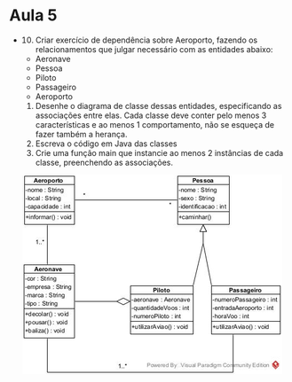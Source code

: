 # Aula 5

- 10) Criar exercício de dependência sobre Aeroporto, fazendo os relacionamentos que julgar necessário com as entidades abaixo:
  - Aeronave
  - Pessoa
  - Piloto
  - Passageiro
  - Aeroporto

  1. Desenhe o diagrama de classe dessas entidades, especificando as associações entre elas. Cada classe deve conter pelo menos 3 características e ao menos 1 comportamento, não se esqueça de fazer também a herança.
  2. Escreva o código em Java das classes
  3. Crie uma função main que instancie ao menos 2 instâncias de cada classe, preenchendo as associações.


  ![Aeroporto](./Aeroporto.jpg)